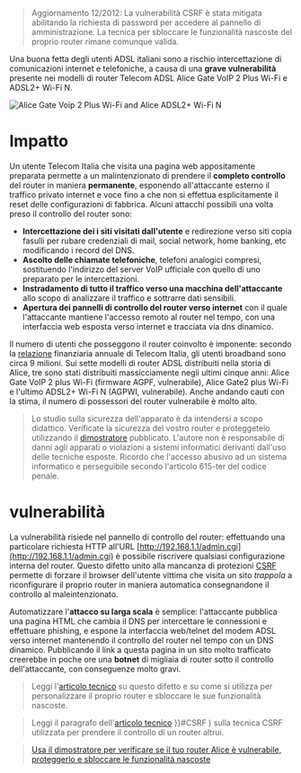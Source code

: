 > Aggiornamento 12/2012: La vulnerabilità CSRF è stata mitigata abilitando la richiesta di password per accedere al pannello di amministrazione. La tecnica per sbloccare le funzionalità nascoste del proprio router rimane comunque valida.

Una buona fetta degli utenti ADSL italiani sono a rischio intercettazione di comunicazioni internet e telefoniche, a causa di una **grave vulnerabilità** presente nei modelli di router Telecom ADSL Alice Gate VoIP 2 Plus Wi-Fi e ADSL2+ Wi-Fi N.

![Alice Gate Voip 2 Plus Wi-Fi and Alice ADSL2+ Wi-Fi N](http://disse.cting.org/images/alice.png)

# Impatto

Un utente Telecom Italia che visita una pagina web appositamente preparata permette a un malintenzionato di prendere il **completo controllo** del router in maniera **permanente**, esponendo all'attaccante esterno il traffico privato internet e voce fino a che non si effettua esplicitamente il reset delle configurazioni di fabbrica. Alcuni attacchi possibili una volta preso il controllo del router sono:

* **Intercettazione dei i siti visitati dall'utente** e redirezione verso siti copia fasulli per rubare credenziali di mail, social network, home banking, etc modificando i record del DNS. 
* **Ascolto delle chiamate telefoniche**, telefoni analogici compresi, sostituendo l'indirizzo del server VoIP ufficiale con quello di uno preparato per le intercettazioni. 
* **Instradamento di tutto il traffico verso una macchina dell'attaccante** allo scopo di analizzare il traffico e sottrarre dati sensibili. 
* **Apertura dei pannelli di controllo del router verso internet** con il quale l'attaccante mantiene l'accesso remoto al router nel tempo, con una interfaccia web esposta verso internet e tracciata via dns dinamico.

Il numero di utenti che posseggono il router coinvolto è imponente: secondo la [relazione](http://2011annualreport.telecomitalia.com/attachments/RelazioneFinanziariaAnnuale-2011-GruppoTI.pdf) finanziaria annuale di Telecom Italia, gli utenti broadband sono circa 9 milioni. Sui sette modelli di router ADSL distribuiti nella storia di Alice, tre sono stati distribuiti massicciamente negli ultimi cinque anni: Alice Gate VoIP 2 plus Wi-Fi (firmware AGPF, vulnerabile), Alice Gate2 plus Wi-Fi e l'ultimo ADSL2+ Wi-Fi N (AGPWI, vulnerabile). Anche andando cauti con la stima, il numero di possessori del router vulnerabile è molto alto.

<blockquote class="blockwarn"> <p>Lo studio sulla sicurezza dell'apparato è da intendersi a scopo didattico. Verificate la sicurezza del vostro router e proteggetelo utilizzando il <a href="http://disse.cting.org/codes/alice.html">dimostratore</a> pubblicato. L'autore non è responsabile di danni agli apparati o violazioni a sistemi informatici derivanti dall'uso delle tecniche esposte. Ricordo che l'accesso abusivo ad un sistema informatico e perseguibile secondo l'articolo 615-ter del codice penale.
</p></blockquote>

# vulnerabilità

La vulnerabilità risiede nel pannello di controllo del router: effettuando una particolare richiesta HTTP all'URL [http://192.168.1.1/admin.cgi](http://192.168.1.1/admin.cgi) è possibile riscrivere qualsiasi configurazione interna del router. Questo difetto unito alla mancanza di protezioni [CSRF](http://it.wikipedia.org/wiki/Cross-site_request_forgery) permette di forzare il browser dell'utente vittima che visita un sito *trappola* a riconfigurare il proprio router in maniera automatica consegnandone il controllo al maleintenzionato.  

Automatizzare l'**attacco su larga scala** è semplice: l'attaccante pubblica una pagina HTML che cambia il DNS per intercettare le connessioni e effettuare phishing, e espone la interfaccia web/telnet del modem ADSL verso internet mantenendo il controllo del router nel tempo con un DNS dinamico. Pubblicando il link a questa pagina in un sito molto trafficato creerebbe in poche ore una **botnet** di migliaia di router sotto il controllo dell'attaccante, con conseguenze molto gravi. 

> Leggi l'[articolo tecnico](http://disse.cting.org//2012/09/02/alice-gate-agpf-csrf-reconf-vulnerability-details/) su questo difetto e su come si utilizza per personalizzare il proprio router e sbloccare le sue funzionalità nascoste.

> Leggi il paragrafo dell'[articolo tecnico](http://disse.cting.org/2012/09/02/alice-gate-agpf-csrf-reconf-vulnerability-details/) }}#CSRF ) sulla tecnica CSRF utilizzata per prendere il controllo di un router altrui.

<blockquote class="blockwarn"> <p> <a href="http://disse.cting.org/codes/alice.html">Usa il dimostratore per verificare se il tuo router Alice è vulnerabile, proteggerlo e sbloccare le funzionalità nascoste</a> </p></blockquote>

